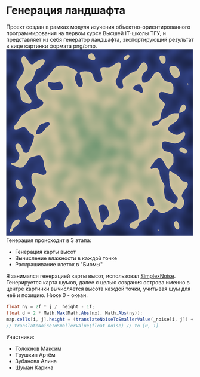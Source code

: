 # Генерация ландшафта

Проект создан в рамках модуля изучения объектно-ориентированного программирования на первом курсе Высшей IT-школы ТГУ, и представляет из себя генератор ландшафта, экспортирующий результат в виде картинки формата png/bmp.
<img src=media/test.png height = 500>
Генерация происходит в 3 этапа:
- Генерация карты высот
- Вычисление влажности в каждой точке
- Раскрашивание клеток в "Биомы"

Я занимался генерацией карты высот, использовал [SimplexNoise](https://github.com/WardBenjamin/SimplexNoise).
Генерируется карта шумов, далее с целью создания острова именно в центре картинки вычисляется высота каждой точки, учитывая шум для неё и позицию. Ниже 0 - океан.

```cs float nx = 2f * i / _width - 1f;
float ny = 2f * j / _height - 1f;
float d = 2 * Math.Max(Math.Abs(nx), Math.Abs(ny));
map.cells[i, j].height = (translateNoiseToSmallerValue(_noise[i, j]) + 1f - d) / 2f;
// translateNoiseToSmallerValue(float noise) // to [0, 1]
```

Участники:
- Толокнов Максим
- Трушкин Артём
- Зубанова Алина
- Шуман Карина
